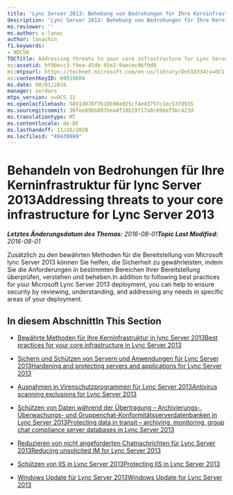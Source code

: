 ```yaml
---
title: 'Lync Server 2013: Behebung von Bedrohungen für Ihre Kerninfrastruktur'
description: 'Lync Server 2013: Behebung von Bedrohungen für Ihre Kerninfrastruktur.'
ms.reviewer: ''
ms.author: v-lanac
author: lanachin
f1.keywords:
- NOCSH
TOCTitle: Addressing threats to your core infrastructure for Lync Server 2013
ms:assetid: bf90ecc3-f9ea-45db-93e2-9aecec06f0d8
ms:mtpsurl: https://technet.microsoft.com/en-us/library/Dn518334(v=OCS.15)
ms:contentKeyID: 60918604
ms.date: 08/01/2016
manager: serdars
mtps_version: v=OCS.15
ms.openlocfilehash: 5891d076f7b10b90a925cf4ed3757c1ec537d935
ms.sourcegitcommit: 36fee89bb887bea4f18b19f17a8c69daf5bc423d
ms.translationtype: MT
ms.contentlocale: de-DE
ms.lasthandoff: 11/26/2020
ms.locfileid: "49439989"
---
```

# <a name="addressing-threats-to-your-core-infrastructure-for-lync-server-2013"></a><span data-ttu-id="29abb-103">Behandeln von Bedrohungen für Ihre Kerninfrastruktur für lync Server 2013</span><span class="sxs-lookup"><span data-stu-id="29abb-103">Addressing threats to your core infrastructure for Lync Server 2013</span></span>

<div data-xmlns="http://www.w3.org/1999/xhtml">

<div class="topic" data-xmlns="http://www.w3.org/1999/xhtml" data-msxsl="urn:schemas-microsoft-com:xslt" data-cs="https://msdn.microsoft.com/">

<div data-asp="https://msdn2.microsoft.com/asp">



</div>

<div id="mainSection">

<div id="mainBody"><span data-ttu-id="29abb-104">

<span> </span></span><span class="sxs-lookup"><span data-stu-id="29abb-104">

<span> </span></span></span>

<span data-ttu-id="29abb-105">_**Letztes Änderungsdatum des Themas:** 2016-08-01_</span><span class="sxs-lookup"><span data-stu-id="29abb-105">_**Topic Last Modified:** 2016-08-01_</span></span>

<span data-ttu-id="29abb-106">Zusätzlich zu den bewährten Methoden für die Bereitstellung von Microsoft lync Server 2013 können Sie helfen, die Sicherheit zu gewährleisten, indem Sie die Anforderungen in bestimmten Bereichen Ihrer Bereitstellung überprüfen, verstehen und beheben.</span><span class="sxs-lookup"><span data-stu-id="29abb-106">In addition to following best practices for your Microsoft Lync Server 2013 deployment, you can help to ensure security by reviewing, understanding, and addressing any needs in specific areas of your deployment.</span></span>

<div>

## <a name="in-this-section"></a><span data-ttu-id="29abb-107">In diesem Abschnitt</span><span class="sxs-lookup"><span data-stu-id="29abb-107">In This Section</span></span>

  - [<span data-ttu-id="29abb-108">Bewährte Methoden für Ihre Kerninfrastruktur in lync Server 2013</span><span class="sxs-lookup"><span data-stu-id="29abb-108">Best practices for your core infrastructure in Lync Server 2013</span></span>](lync-server-2013-best-practices-for-your-core-infrastructure.md)

  - [<span data-ttu-id="29abb-109">Sichern und Schützen von Servern und Anwendungen für Lync Server 2013</span><span class="sxs-lookup"><span data-stu-id="29abb-109">Hardening and protecting servers and applications for Lync Server 2013</span></span>](lync-server-2013-hardening-and-protecting-servers-and-applications.md)

  - [<span data-ttu-id="29abb-110">Ausnahmen in Virenschutzprogrammen für Lync Server 2013</span><span class="sxs-lookup"><span data-stu-id="29abb-110">Antivirus scanning exclusions for Lync Server 2013</span></span>](lync-server-2013-antivirus-scanning-exclusions.md)

  - [<span data-ttu-id="29abb-111">Schützen von Daten während der Übertragung – Archivierungs-, Überwachungs- und Gruppenchat-Konformitätsserverdatenbanken in Lync Server 2013</span><span class="sxs-lookup"><span data-stu-id="29abb-111">Protecting data in transit – archiving, monitoring, group chat compliance server databases in Lync Server 2013</span></span>](lync-server-2013-protecting-data-in-transit-–-archiving-monitoring-group-chat-compliance-server-databases.md)

  - [<span data-ttu-id="29abb-112">Reduzieren von nicht angeforderten Chatnachrichten für Lync Server 2013</span><span class="sxs-lookup"><span data-stu-id="29abb-112">Reducing unsolicited IM for Lync Server 2013</span></span>](lync-server-2013-reducing-unsolicited-im.md)

  - [<span data-ttu-id="29abb-113">Schützen von IIS in Lync Server 2013</span><span class="sxs-lookup"><span data-stu-id="29abb-113">Protecting IIS in Lync Server 2013</span></span>](lync-server-2013-protecting-iis.md)

  - [<span data-ttu-id="29abb-114">Windows Update für Lync Server 2013</span><span class="sxs-lookup"><span data-stu-id="29abb-114">Windows Update for Lync Server 2013</span></span>](lync-server-2013-windows-update-for-lync-server.md)

<span data-ttu-id="29abb-115"></div>

</div>

<span> </span>

</div>

</div>

</span><span class="sxs-lookup"><span data-stu-id="29abb-115"></div>

</div>

<span> </span>

</div>

</div>

</span></span></div>

